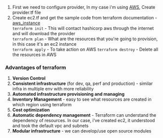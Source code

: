 1. First we need to configure provider, In my case i'm using [AWS](https://registry.terraform.io/providers/hashicorp/aws/latest), Create provider.tf file
2. Create ec2.tf and get the sample code from terraform documentation - [aws_instance](https://registry.terraform.io/providers/hashicorp/aws/latest/docs/resources/instance) </br>
    `terraform init` - This will contact hashicorp aws through the internet and will download the provider  </br>
    `terraform plan` - What are the resources that you're going to provision, in this case it's an ec2 instance </br>
    `terraform apply` - To take action on AWS
    `terraform destroy` - Delete all the resources in AWS

### Advantages of terraform 

1. **Version Control**
2. **Consistent infrastructure** (for dev, qa, perf and production) - similar infra in multiple env with more reliability
3. **Automated infrastructure provisioning and managing**
4. **Inventory Management** - easy to see what resources are created in which region using terraform
5. **Cost optimization**
6. **Automatic dependency management** - Terraform can understand the dependency of resources. In our case, i've created ec2, it understood and took the default vpc and subnets
7. **Modular infrastructure** - we can develop/use open source modules